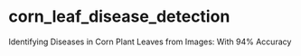 # corn_leaf_disease_detection
Identifying Diseases in Corn Plant Leaves from Images: With 94% Accuracy
